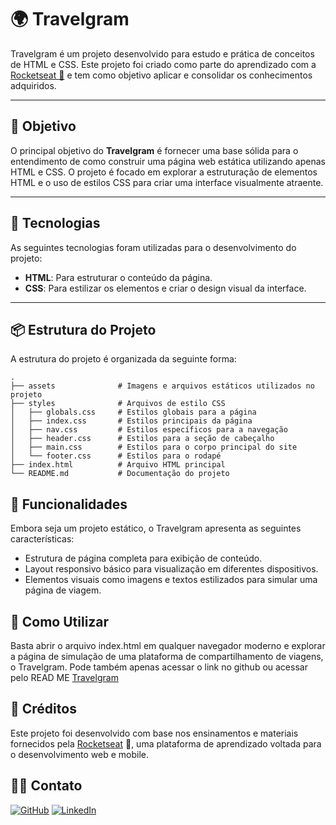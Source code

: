 # 🌍 Travelgram

Travelgram é um projeto desenvolvido para estudo e prática de conceitos de HTML e CSS. Este projeto foi criado como parte do aprendizado com a [Rocketseat 🚀](https://app.rocketseat.com.br) e tem como objetivo aplicar e consolidar os conhecimentos adquiridos.

---

## 🎯 Objetivo

O principal objetivo do **Travelgram** é fornecer uma base sólida para o entendimento de como construir uma página web estática utilizando apenas HTML e CSS. O projeto é focado em explorar a estruturação de elementos HTML e o uso de estilos CSS para criar uma interface visualmente atraente.

---
## 🚀 Tecnologias

As seguintes tecnologias foram utilizadas para o desenvolvimento do projeto:

- **HTML**: Para estruturar o conteúdo da página.
- **CSS**: Para estilizar os elementos e criar o design visual da interface.

---

## 📦 Estrutura do Projeto

A estrutura do projeto é organizada da seguinte forma:

```plaintext
.
├── assets              # Imagens e arquivos estáticos utilizados no projeto
├── styles              # Arquivos de estilo CSS
│   ├── globals.css     # Estilos globais para a página
│   ├── index.css       # Estilos principais da página
│   ├── nav.css         # Estilos específicos para a navegação
│   ├── header.css      # Estilos para a seção de cabeçalho
│   ├── main.css        # Estilos para o corpo principal do site
│   └── footer.css      # Estilos para o rodapé
├── index.html          # Arquivo HTML principal
└── README.md           # Documentação do projeto
```

## 📖 Funcionalidades

Embora seja um projeto estático, o Travelgram apresenta as seguintes características:

- Estrutura de página completa para exibição de conteúdo.
- Layout responsivo básico para visualização em diferentes dispositivos.
- Elementos visuais como imagens e textos estilizados para simular uma página de viagem.

## 🌟 Como Utilizar
Basta abrir o arquivo index.html em qualquer navegador moderno e explorar a página de simulação de uma plataforma de compartilhamento de viagens, o Travelgram.
Pode também apenas acessar o link no github ou acessar pelo READ ME [Travelgram](https://gakita.github.io/Travelgram/)

## 📌 Créditos
Este projeto foi desenvolvido com base nos ensinamentos e materiais fornecidos pela [Rocketseat](https://rocketseat.com.br) 🚀, uma plataforma de aprendizado voltada para o desenvolvimento web e mobile.

## 🙋‍♂️ Contato 
[![GitHub](https://img.shields.io/badge/GitHub-000?style=for-the-badge&logo=github&logoColor=white)](https://github.com/gakita) [![LinkedIn](https://img.shields.io/badge/LinkedIn-0077B5?style=for-the-badge&logo=linkedin&logoColor=white)](https://linkedin.com/in/raul-antonio-5a38212a2)
